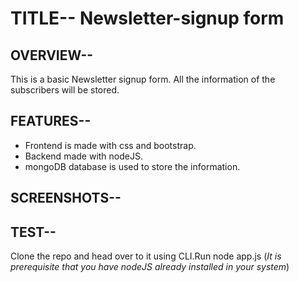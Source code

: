 # TITLE-- Newsletter-signup form

## OVERVIEW--
This is a basic Newsletter signup form. All the information of the subscribers will be stored.

## FEATURES--
* Frontend is made with css and bootstrap.
* Backend made with nodeJS.
* mongoDB database is used to store the information.

## SCREENSHOTS--

## TEST--
Clone the repo and head over to it using CLI.Run node app.js 
(*It is prerequisite that you have nodeJS already installed in your system*)
